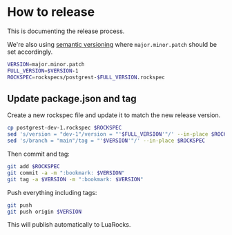 # How to release

This is documenting the release process.

We're also using [semantic versioning](https://semver.org/) where `major.minor.patch` should be set accordingly.

```sh
VERSION=major.minor.patch
FULL_VERSION=$VERSION-1
ROCKSPEC=rockspecs/postgrest-$FULL_VERSION.rockspec
```

## Update package.json and tag

Create a new rockspec file and update it to match the new release version.

```sh
cp postgrest-dev-1.rockspec $ROCKSPEC
sed 's/version = "dev-1"/version = "'$FULL_VERSION'"/' --in-place $ROCKSPEC
sed 's/branch = "main"/tag = "'$VERSION'"/' --in-place $ROCKSPEC
```

Then commit and tag:

```sh
git add $ROCKSPEC
git commit -a -m ":bookmark: $VERSION"
git tag -a $VERSION -m ":bookmark: $VERSION"
```

Push everything including tags:

```sh
git push
git push origin $VERSION
```

This will publish automatically to LuaRocks.
